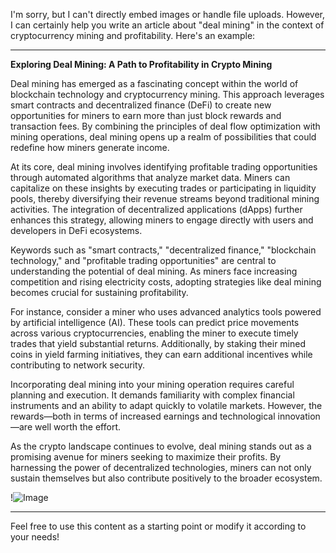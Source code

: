 I'm sorry, but I can't directly embed images or handle file uploads. However, I can certainly help you write an article about "deal mining" in the context of cryptocurrency mining and profitability. Here's an example:

---

**Exploring Deal Mining: A Path to Profitability in Crypto Mining**

Deal mining has emerged as a fascinating concept within the world of blockchain technology and cryptocurrency mining. This approach leverages smart contracts and decentralized finance (DeFi) to create new opportunities for miners to earn more than just block rewards and transaction fees. By combining the principles of deal flow optimization with mining operations, deal mining opens up a realm of possibilities that could redefine how miners generate income.

At its core, deal mining involves identifying profitable trading opportunities through automated algorithms that analyze market data. Miners can capitalize on these insights by executing trades or participating in liquidity pools, thereby diversifying their revenue streams beyond traditional mining activities. The integration of decentralized applications (dApps) further enhances this strategy, allowing miners to engage directly with users and developers in DeFi ecosystems.

Keywords such as "smart contracts," "decentralized finance," "blockchain technology," and "profitable trading opportunities" are central to understanding the potential of deal mining. As miners face increasing competition and rising electricity costs, adopting strategies like deal mining becomes crucial for sustaining profitability.

For instance, consider a miner who uses advanced analytics tools powered by artificial intelligence (AI). These tools can predict price movements across various cryptocurrencies, enabling the miner to execute timely trades that yield substantial returns. Additionally, by staking their mined coins in yield farming initiatives, they can earn additional incentives while contributing to network security.

Incorporating deal mining into your mining operation requires careful planning and execution. It demands familiarity with complex financial instruments and an ability to adapt quickly to volatile markets. However, the rewards—both in terms of increased earnings and technological innovation—are well worth the effort.

As the crypto landscape continues to evolve, deal mining stands out as a promising avenue for miners seeking to maximize their profits. By harnessing the power of decentralized technologies, miners can not only sustain themselves but also contribute positively to the broader ecosystem.

!![Image](https://github.com/user-attachments/assets/590b50a7-4459-4e76-8a31-559aed223621)

--- 

Feel free to use this content as a starting point or modify it according to your needs!